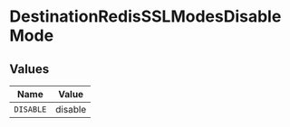 # DestinationRedisSSLModesDisableMode


## Values

| Name      | Value     |
| --------- | --------- |
| `DISABLE` | disable   |